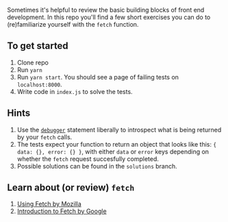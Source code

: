Sometimes it's helpful to review the basic building blocks of front end development. In this repo you'll find a few short exercises you can do to (re)familiarize yourself with the `fetch` function.

## To get started
1. Clone repo
2. Run `yarn`
3. Run `yarn start`. You should see a page of failing tests on `localhost:8000`.
4. Write code in `index.js` to solve the tests.

## Hints
1. Use the [`debugger`](https://developers.google.com/web/tools/chrome-devtools/javascript/) statement liberally to introspect what is being returned by your `fetch` calls.
2. The tests expect your function to return an object that looks like this:
`{ data: {}, error: {} }`, with either `data` or `error` keys depending on whether the `fetch` request succesfully completed.
3. Possible solutions can be found in the `solutions` branch.

## Learn about (or review) `fetch`
1. [Using Fetch by Mozilla](https://developer.mozilla.org/en-US/docs/Web/API/Fetch_API/Using_Fetch)
2. [Introduction to Fetch by Google](https://developers.google.com/web/updates/2015/03/introduction-to-fetch)

